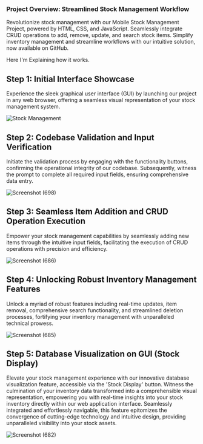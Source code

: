 ### Project Overview: Streamlined Stock Management Workflow
Revolutionize stock management with our Mobile Stock Management Project, powered by HTML, CSS, and JavaScript. Seamlessly integrate CRUD operations to add, remove, update, and search stock items. Simplify inventory management and streamline workflows with our intuitive solution, now available on GitHub.


Here I'm Explaining how it works.

## Step 1: Initial Interface Showcase

Experience the sleek graphical user interface (GUI) by launching our project in any web browser, offering a seamless visual representation of your stock management system.

![Stock Management](https://github.com/singhshivaa/MOBILE_STOCK_MANAGEMENT/assets/160582204/685dc07c-c441-48c9-8935-f8d067e3231b)


## Step 2: Codebase Validation and Input Verification

Initiate the validation process by engaging with the functionality buttons, confirming the operational integrity of our codebase. Subsequently, witness the prompt to complete all required input fields, ensuring comprehensive data entry.

![Screenshot (698)](https://github.com/singhshivaa/MOBILE_STOCK_MANAGEMENT/assets/160582204/69c54e29-32df-4c3e-9bc9-ea1eac6b444c)


## Step 3: Seamless Item Addition and CRUD Operation Execution

Empower your stock management capabilities by seamlessly adding new items through the intuitive input fields, facilitating the execution of CRUD operations with precision and efficiency.

![Screenshot (686)](https://github.com/singhshivaa/MOBILE_STOCK_MANAGEMENT/assets/160582204/e186919b-b1fa-40bf-8d6c-646f7b0f97ec)


## Step 4: Unlocking Robust Inventory Management Features

Unlock a myriad of robust features including real-time updates, item removal, comprehensive search functionality, and streamlined deletion processes, fortifying your inventory management with unparalleled technical prowess.

![Screenshot (685)](https://github.com/singhshivaa/MOBILE_STOCK_MANAGEMENT/assets/160582204/6a089108-aac7-4dce-b544-360017f2540a)


## Step 5: Database Visualization on GUI (Stock Display)

Elevate your stock management experience with our innovative database visualization feature, accessible via the 'Stock Display' button. Witness the culmination of your inventory data transformed into a comprehensible visual representation, empowering you with real-time insights into your stock inventory directly within our web application interface. Seamlessly integrated and effortlessly navigable, this feature epitomizes the convergence of cutting-edge technology and intuitive design, providing unparalleled visibility into your stock assets.

![Screenshot (682)](https://github.com/singhshivaa/MOBILE_STOCK_MANAGEMENT/assets/160582204/694bc864-f8a6-472e-b51f-d1f78f19fc2f)
